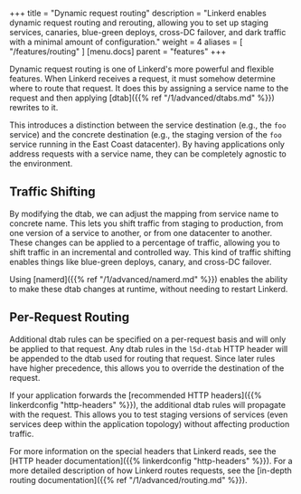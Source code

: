 +++
title = "Dynamic request routing"
description = "Linkerd enables dynamic request routing and rerouting, allowing you to set up staging services, canaries, blue-green deploys, cross-DC failover, and dark traffic with a minimal amount of configuration."
weight = 4
aliases = [
  "/features/routing"
]
[menu.docs]
  parent = "features"
+++

Dynamic request routing is one of Linkerd's more powerful and flexible features.
When Linkerd receives a request, it must somehow determine where to route that
request.  It does this by assigning a service name to the request and then
applying [dtab]({{% ref "/1/advanced/dtabs.md" %}}) rewrites to it.

This introduces a distinction between the service destination (e.g., the `foo`
service) and the concrete destination (e.g., the staging version of the `foo`
service running in the East Coast datacenter).  By having applications only
address requests with a service name, they can be completely agnostic to the
environment.

## Traffic Shifting

By modifying the dtab, we can adjust the mapping from service name to concrete
name.  This lets you shift traffic from staging to production, from one version
of a service to another, or from one datacenter to another.  These changes can
be applied to a percentage of traffic, allowing you to shift traffic in an
incremental and controlled way.  This kind of traffic shifting enables things
like blue-green deploys, canary, and cross-DC failover.

Using [namerd]({{% ref "/1/advanced/namerd.md" %}}) enables the ability to make
these dtab changes at runtime, without needing to restart Linkerd.

## Per-Request Routing

Additional dtab rules can be specified on a per-request basis and will only be
applied to that request.  Any dtab rules in the `l5d-dtab` HTTP header will be
appended to the dtab used for routing that request.  Since later rules have
higher precedence, this allows you to override the destination of the request.

If your application forwards the
[recommended HTTP headers]({{% linkerdconfig "http-headers" %}}), the additional
dtab rules will propagate with the request.  This allows you to test staging
versions of services (even services deep within the application topology)
without affecting production traffic.

For more information on the special headers that Linkerd reads, see the
[HTTP header documentation]({{% linkerdconfig "http-headers" %}}).
For a more detailed description of how Linkerd routes requests, see the
[in-depth routing documentation]({{% ref "/1/advanced/routing.md" %}}).
